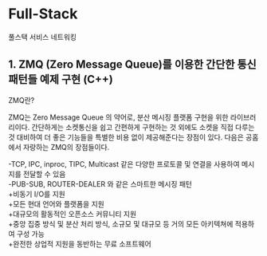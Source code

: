 # Full-Stack
풀스택 서비스 네트워킹

## 1. ZMQ (Zero Message Queue)를 이용한 간단한 통신 패턴들 예제 구현 (C++)


ZMQ란?

ZMQ는 Zero Message Queue 의 약어로, 분산 메시징 플랫폼 구현을 위한 라이브러리이다. 간단하게는 소켓통신을 쉽고 간편하게 구현하는 것 외에도 소켓을 직접 다루는 것 대비하여 더 좋은 기능들을 특별한 비용 없이 제공해준다는 장점이 있다. 다음은 공홈에서 자랑하는 ZMQ의 장점들이다.

-TCP, IPC, inproc, TIPC, Multicast 같은 다양한 프로토콜 및 연결을 사용하여 메시지를 전달할 수 있음    
-PUB-SUB, ROUTER-DEALER 와 같은 스마트한 메시징 패턴   
+비동기 I/O를 지원     
+모든 현대 언어와 플랫폼을 지원    
+대규모의 활동적인 오픈소스 커뮤니티 지원     
+중앙 집중 방식 및 분산 처리 방식, 소규모 및 대규모 등 거의 모든 아키텍쳐에 적용하여 구성 가능    
+완전한 상업적 지원을 동반하는 무료 소프트웨어     





